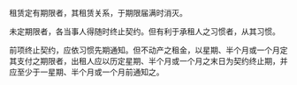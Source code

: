 租赁定有期限者，其租赁关系，于期限届满时消灭。

未定期限者，各当事人得随时终止契约。但有利于承租人之习惯者，从其习惯。

前项终止契约，应依习惯先期通知。但不动产之租金，以星期、半个月或一个月定其支付之期限者，出租人应以历定星期、半个月或一个月之末日为契约终止期，并应至少于一星期、半个月或一个月前通知之。